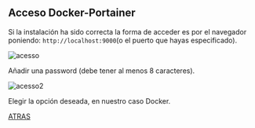 ## Acceso Docker-Portainer

Si la instalación ha sido correcta la forma de acceder es por el navegador poniendo: `http://localhost:9000`(o el puerto que hayas especificado).

![acesso](https://github.com/estebancr1993/docker-portainer/blob/main/imagenes/acceso.png)

Añadir una password (debe tener al menos 8 caracteres).

![acesso2](https://github.com/estebancr1993/docker-portainer/blob/main/imagenes/acceso2.png)

Elegir la opción deseada, en nuestro caso Docker.



[ATRAS](https://github.com/estebancr1993/docker-portainer)
